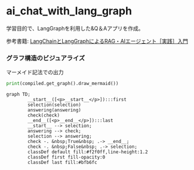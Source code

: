 # ai_chat_with_lang_graph

学習目的で、LangGraphを利用した&Q＆Aアプリを作成。

参考書籍: [LangChainとLangGraphによるRAG・AIエージェント［実践］入門](https://amzn.to/3DvNhSi) 

### グラフ構造のビジュアライズ
マーメイド記法での出力
```python
print(compiled.get_graph().draw_mermaid())
```
```mermaid
graph TD;
        __start__([<p>__start__</p>]):::first
        selection(selection)
        answering(answering)
        check(check)
        __end__([<p>__end__</p>]):::last
        __start__ --> selection;
        answering --> check;
        selection --> answering;
        check -. &nbsp;True&nbsp; .-> __end__;
        check -. &nbsp;False&nbsp; .-> selection;
        classDef default fill:#f2f0ff,line-height:1.2
        classDef first fill-opacity:0
        classDef last fill:#bfb6fc
```
